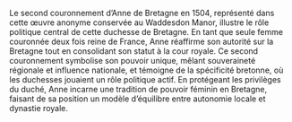 Le second couronnement d’Anne de Bretagne en 1504, représenté dans cette œuvre anonyme conservée au Waddesdon Manor, illustre le rôle politique central de cette duchesse de Bretagne. En tant que seule femme couronnée deux fois reine de France, Anne réaffirme son autorité sur la Bretagne tout en consolidant son statut à la cour royale. Ce second couronnement symbolise son pouvoir unique, mêlant souveraineté régionale et influence nationale, et témoigne de la spécificité bretonne, où les duchesses jouaient un rôle politique actif. En protégeant les privilèges du duché, Anne incarne une tradition de pouvoir féminin en Bretagne, faisant de sa position un modèle d’équilibre entre autonomie locale et dynastie royale.